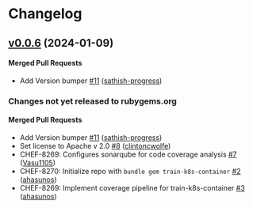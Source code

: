 # Changelog

<!-- latest_release 0.0.6 -->
## [v0.0.6](https://github.com/inspec/train-k8s-container/tree/v0.0.6) (2024-01-09)

#### Merged Pull Requests
- Add Version bumper [#11](https://github.com/inspec/train-k8s-container/pull/11) ([sathish-progress](https://github.com/sathish-progress))
<!-- latest_release -->

<!-- release_rollup -->
### Changes not yet released to rubygems.org

#### Merged Pull Requests
- Add Version bumper [#11](https://github.com/inspec/train-k8s-container/pull/11) ([sathish-progress](https://github.com/sathish-progress)) <!-- 0.0.6 -->
- Set license to Apache v 2.0 [#8](https://github.com/inspec/train-k8s-container/pull/8) ([clintoncwolfe](https://github.com/clintoncwolfe)) <!-- 0.0.5 -->
- CHEF-8269: Configures sonarqube for code coverage analysis [#7](https://github.com/inspec/train-k8s-container/pull/7) ([Vasu1105](https://github.com/Vasu1105)) <!-- 0.0.4 -->
- CHEF-8270: Initialize repo with `bundle gem train-k8s-container` [#2](https://github.com/inspec/train-k8s-container/pull/2) ([ahasunos](https://github.com/ahasunos)) <!-- 0.0.3 -->
- CHEF-8269: Implement coverage pipeline for train-k8s-container [#3](https://github.com/inspec/train-k8s-container/pull/3) ([ahasunos](https://github.com/ahasunos)) <!-- 0.0.2 -->
<!-- release_rollup -->

<!-- latest_stable_release -->
<!-- latest_stable_release -->